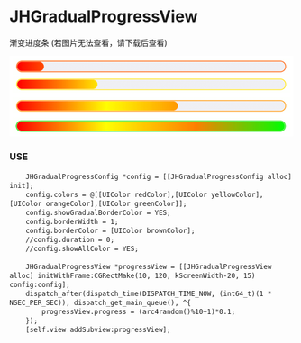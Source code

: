 # JHGradualProgressView
渐变进度条
(若图片无法查看，请下载后查看)

![image](https://github.com/xjh093/JHGradualProgressView/blob/master/images.png)

### USE

```
    JHGradualProgressConfig *config = [[JHGradualProgressConfig alloc] init];
    config.colors = @[[UIColor redColor],[UIColor yellowColor],[UIColor orangeColor],[UIColor greenColor]];
    config.showGradualBorderColor = YES;
    config.borderWidth = 1;
    config.borderColor = [UIColor brownColor];
    //config.duration = 0;
    //config.showAllColor = YES;
    
    JHGradualProgressView *progressView = [[JHGradualProgressView alloc] initWithFrame:CGRectMake(10, 120, kScreenWidth-20, 15) config:config];
    dispatch_after(dispatch_time(DISPATCH_TIME_NOW, (int64_t)(1 * NSEC_PER_SEC)), dispatch_get_main_queue(), ^{
        progressView.progress = (arc4random()%10+1)*0.1;
    });
    [self.view addSubview:progressView];
```
